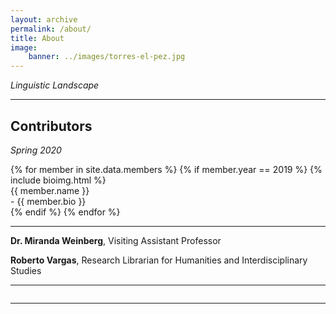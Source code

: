 ```yaml
---
layout: archive
permalink: /about/
title: About
image:
    banner: ../images/torres-el-pez.jpg
---
```



*Linguistic Landscape*


<hr/>

## Contributors

*Spring 2020*

<div class="bios">
{% for member in site.data.members %}
	{% if member.year == 2019 %}
	{% include bioimg.html %}
	<div class="col-wide"><div id="title">{{ member.name }}</div> - {{ member.bio }}</div>
	{% endif %}
{% endfor %}
</div>

<hr/>

<div class="col-wide">
	<p><strong>Dr. Miranda Weinberg</strong>, Visiting Assistant Professor</p>
	<p><strong>Roberto Vargas</strong>, Research Librarian for Humanities and Interdisciplinary Studies</p>
	<hr/>
	<img src="../images/logo-mccabe-web.png" class="logo" alt="">
</div>

<hr/>